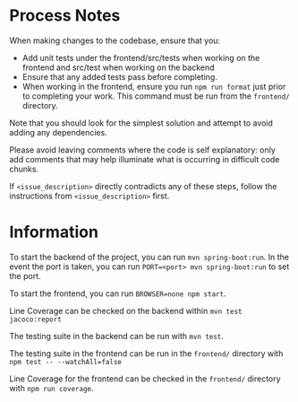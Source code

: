 # Process Notes

When making changes to the codebase, ensure that you:
- Add unit tests under the frontend/src/tests when working on the frontend and src/test when working on the backend
- Ensure that any added tests pass before completing.
- When working in the frontend, ensure you run `npm run format` just prior to completing your work. This command must be run from the `frontend/` directory. 

Note that you should look for the simplest solution and attempt to avoid adding any dependencies.

Please avoid leaving comments where the code is self explanatory: only add comments that may help illuminate what is occurring in difficult code chunks.

If `<issue_description>` directly contradicts any of these steps, follow the instructions from `<issue_description>` first.

# Information
To start the backend of the project, you can run `mvn spring-boot:run`. In the event the port is taken, you can run `PORT=<port> mvn spring-boot:run` to set the port.

To start the frontend, you can run `BROWSER=none npm start`.

Line Coverage can be checked on the backend within `mvn test jacoco:report`

The testing suite in the backend can be run with `mvn test`.

The testing suite in the frontend can be run in the `frontend/` directory with `npm test -- --watchAll=false`

Line Coverage for the frontend can be checked in the `frontend/` directory with `npm run coverage`.
